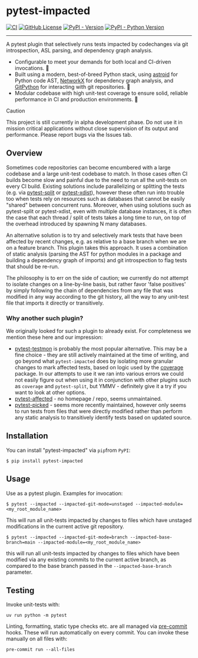 # pytest-impacted

[![CI](https://github.com/promptromp/pytest-impacted/actions/workflows/ci.yml/badge.svg)](https://github.com/promptromp/pytest-impacted/actions/workflows/ci.yml)
[![GitHub License](https://img.shields.io/github/license/promptromp/pytest-impacted)](https://github.com/promptromp/pytest-impacted/blob/main/LICENSE)
[![PyPI - Version](https://img.shields.io/pypi/v/pytest-impacted)](https://pypi.org/project/pytest-impacted/)
[![PyPI - Python Version](https://img.shields.io/pypi/pyversions/pytest-impacted)](https://pypi.org/project/pytest-impacted/)

----

A pytest plugin that selectively runs tests impacted by codechanges via git introspection, ASL parsing, and dependency graph analysis.

* Configurable to meet your demands for both local and CI-driven invocations. :dromedary_camel:
* Built using a modern, best-of-breed Python stack, using [astroid](https://pylint.pycqa.org/projects/astroid/en/latest/) for
  Python code AST, [NetworkX](https://networkx.org/documentation/stable/index.html) for dependency graph analysis, and [GitPython](https://github.com/gitpython-developers/GitPython) for interacting with git repositories. :rocket:
* Modular codebase with high unit-test coverage to ensure solid, reliable performance in CI and production environments. :muscle:

> [!CAUTION]
> This project is still currently in alpha development phase. Do not use it in mission critical applications without close supervision of its output and performance. Please report bugs via the Issues tab.

## Overview

Sometimes code repositories can become encumbered with a large codebase and a large unit-test codebase to match. In those cases often CI builds become slow and painful due to the need to run all the unit-tests on every CI build. Existing solutions include parallelizing or splitting the tests (e.g. via [pytest-split](https://pypi.org/project/pytest-split/) or [pytest-xdist](https://github.com/pytest-dev/pytest-xdist)), however these often run into trouble too when tests rely on resources such as databases that cannot be easily "shared" between concurrent runs. Moreover, when using solutions such as pytest-split or pytest-xdist, even with multiple database instances, it is often the case that each thread / split of tests takes a long time to run, on top of the overhead introduced by spawning N many databases.

An alternative solution is to try and selectively mark tests that have been affected by recent changes, e.g. as relative to a base branch when we are on a feature branch. This plugin takes this approach. It uses a combination of static analysis (parsing the AST for python modules in a package and building a dependency graph of imports) and git introspection to flag tests that should be re-run.

The philosophy is to err on the side of caution; we currently do not attempt to isolate changes on a line-by-line basis, but rather favor 'false positives' by simply following the chain of dependencies from any file that was modified in any way according to the git history, all the way to any unit-test file that imports it directly or transitively.

### Why another such plugin?

We originally looked for such a plugin to already exist. For completeness we mention these here and our impression:


* [pytest-testmon](https://testmon.org/) is probably the most popular alternative. This may be a fine choice - they are still actively maintained at the time of writing, and go beyond what `pytest-impacted` does by isolating more granular changes to mark affected tests, based on logic used by the [coverage](https://github.com/nedbat/coveragepy) package. In our attempts to use it we ran into various errors we could not easily figure out when using it in conjunction with other plugins such as `coverage` and `pytest-split`, but YMMV - definitely give it a try if you want to look at other options.
* [pytest-affected](https://pypi.org/project/pytest-affected/0.1.6/) - no homepage / repo, seems unmaintained.
* [pytest-picked](https://github.com/anapaulagomes/pytest-picked) - seems more recently maintained, however only seems to run tests from files that were directly modified rather than perform any static analysis to transitively identify tests based on updated source.
## Installation

You can install "pytest-impacted" via `pip`from `PyPI`:

    $ pip install pytest-impacted

## Usage

Use as a pytest plugin. Examples for invocation:

    $ pytest --impacted --impacted-git-mode=unstaged --impacted-module=<my_root_module_name>

This will run all unit-tests impacted by changes to files which have unstaged
modifications in the current active git repository.

    $ pytest --impacted --impacted-git-mode=branch --impacted-base-branch=main --impacted-module=<my_root_module_name>

this will run all unit-tests impacted by changes to files which have been
modified via any existing commits to the current active branch, as compared to
the base branch passed in the `--impacted-base-branch` parameter.

## Testing

Invoke unit-tests with:

    uv run python -m pytest

Linting, formatting, static type checks etc. are all managed via [pre-commit](https://pre-commit.com/) hooks. These will run automatically on every commit. You can invoke these manually on all files with:

    pre-commit run --all-files
